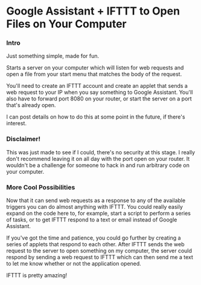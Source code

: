 # Google Assistant + IFTTT to Open Files on Your Computer

### Intro

Just something simple, made for fun.

Starts a server on your computer which will listen for web requests and open a file from your start menu that matches the body of the request.

You'll need to create an IFTTT account and create an applet that sends a web request to your IP when you say something to Google Assistant. You'll also have to forward port 8080 on your router, or start the server on a port that's already open.

I can post details on how to do this at some point in the future, if there's interest.

### Disclaimer!

This was just made to see if I could, there's no security at this stage. I really don't recommend leaving it on all day with the port open on your router. It wouldn't be a challenge for someone to hack in and run arbitrary code on your computer.

### More Cool Possibilities

Now that it can send web requests as a response to any of the available triggers you can do almost anything with IFTTT. You could really easily expand on the code here to, for example, start a script to perform a series of tasks, or to get IFTTT respond to a text or email instead of Google Assistant.

If you've got the time and patience, you could go further by creating a series of applets that respond to each other. After IFTTT sends the web request to the server to open something on my computer, the server could respond by sending a web request to IFTTT which can then send me a text to let me know whether or not the application opened.

IFTTT is pretty amazing!
